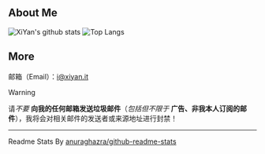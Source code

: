 ## About Me ##
![XiYan's github stats](https://github-readme-stats.vercel.app/api?username=XiYan233&ount_private=true&show_icons=true)
![Top Langs](https://github-readme-stats.vercel.app/api/top-langs/?username=XiYan233&layout=compact)


## More ##
邮箱（Email）：[i@xiyan.it](mailto:i@xiyan.it)

> [!WARNING]
> 请*不要* **向我的任何邮箱发送垃圾邮件**（*包括但不限于* **广告、非我本人订阅的邮件**），我将会对相关邮件的发送者或来源地址进行封禁！  

----------
Readme Stats By [anuraghazra/github-readme-stats](https://github.com/anuraghazra/github-readme-stats)  
